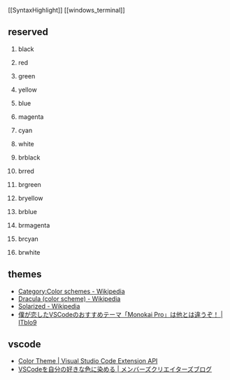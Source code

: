 [[SyntaxHighlight]]
[[windows_terminal]]

## reserved
1.  black  
2.  red  
3.  green  
4.  yellow  
5.  blue  
6.  magenta  
7.  cyan  
8.  white  

9.  brblack  
10.  brred  
11.  brgreen  
12.  bryellow  
13.  brblue  
14.  brmagenta  
15.  brcyan  
16.  brwhite

## themes
- [Category:Color schemes - Wikipedia](https://en.wikipedia.org/wiki/Category:Color_schemes)
- [Dracula (color scheme) - Wikipedia](https://en.wikipedia.org/wiki/Dracula_(color_scheme))
- [Solarized - Wikipedia](https://en.wikipedia.org/wiki/Solarized)
- [僕が恋したVSCodeのおすすめテーマ「Monokai Pro」は他とは違うぞ！ | ITblo9](https://itblo9.com/monokai-pro/)

## vscode
- [Color Theme | Visual Studio Code Extension API](https://code.visualstudio.com/api/extension-guides/color-theme)
- [VSCodeを自分の好きな色に染める | メンバーズクリエイターズブログ](https://creators.members.co.jp/2021/02/knowledge_007/)
